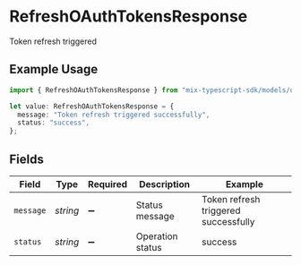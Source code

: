 # RefreshOAuthTokensResponse

Token refresh triggered

## Example Usage

```typescript
import { RefreshOAuthTokensResponse } from "mix-typescript-sdk/models/operations";

let value: RefreshOAuthTokensResponse = {
  message: "Token refresh triggered successfully",
  status: "success",
};
```

## Fields

| Field                                | Type                                 | Required                             | Description                          | Example                              |
| ------------------------------------ | ------------------------------------ | ------------------------------------ | ------------------------------------ | ------------------------------------ |
| `message`                            | *string*                             | :heavy_minus_sign:                   | Status message                       | Token refresh triggered successfully |
| `status`                             | *string*                             | :heavy_minus_sign:                   | Operation status                     | success                              |